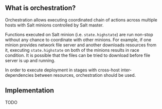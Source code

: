 
## What is orchestration? ##

Orchestration allows executing coordinated chain of actions across multiple
hosts with Salt minions controlled by Salt master.

Functions executed on Salt minion (i.e. `state.highstate`) are run non-stop
without any chance to coordinate with other minions. For example, if one
minion provides network file server and another downloads resources from it,
executing `state.highstate` on both of the minions results in race condition.
It is possible that the files can be tried to download before file server is
up and running.

In order to execute deployment in stages with cross-host inter-dependencies
between resources, orchestration should be used.

## Implementation ##

TODO

